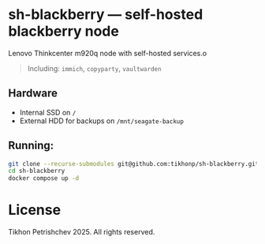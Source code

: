 # sh-blackberry — self-hosted blackberry node

Lenovo Thinkcenter m920q node with self-hosted services.o

> Including: `immich`, `copyparty`, `vaultwarden`

## Hardware

- Internal SSD on `/`
- External HDD for backups on `/mnt/seagate-backup`

## Running:

```bash
git clone --recurse-submodules git@github.com:tikhonp/sh-blackberry.git
cd sh-blackberry
docker compose up -d
```

# License

Tikhon Petrishchev 2025. All rights reserved.
